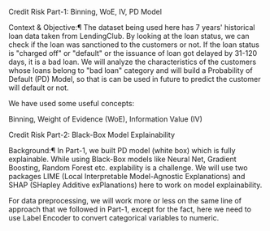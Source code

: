 Credit Risk Part-1: Binning, WoE, IV, PD Model

Context & Objective:¶
The dataset being used here has 7 years' historical loan data taken from LendingClub. By looking at the loan status, we can check if the loan was sanctioned to the customers or not. If the loan status is "charged off" or "default" or the issuance of loan got delayed by 31-120 days, it is a bad loan. We will analyze the characteristics of the customers whose loans belong to "bad loan" category and will build a Probability of Default (PD) Model, so that is can be used in future to predict the customer will default or not.

We have used some useful concepts:

Binning,
Weight of Evidence (WoE),
Information Value (IV)

Credit Risk Part-2: Black-Box Model Explainability

Background:¶
In Part-1, we built PD model (white box) which is fully explainable. While using Black-Box models like Neural Net, Gradient Boosting, Random Forest etc. explability is a challenge. We will use two packages LIME (Local Interpretable Model-Agnostic Explanations) and SHAP (SHapley Additive exPlanations) here to work on model explainability.

For data preprocessing, we will work more or less on the same line of approach that we followed in Part-1, except for the fact, here we need to use Label Encoder to convert categorical variables to numeric.
